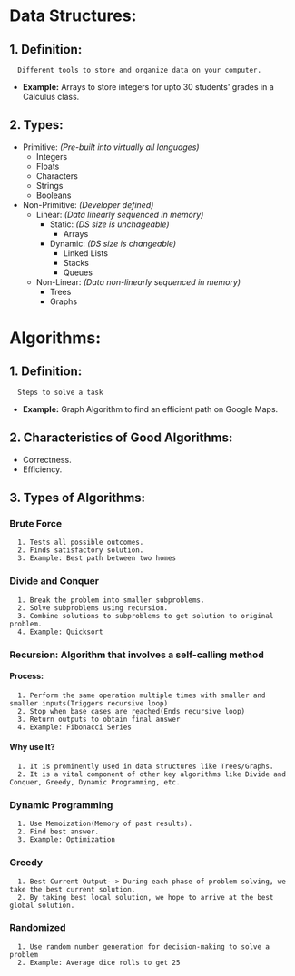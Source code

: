 # Data Structures:
   ## 1. Definition: 
      Different tools to store and organize data on your computer.
   - **Example:** Arrays to store integers for upto 30 students' grades in a Calculus class.
   ## 2. Types:
   - Primitive: *(Pre-built into virtually all languages)*
      - Integers
      - Floats
      - Characters
      - Strings
      - Booleans
   - Non-Primitive: *(Developer defined)*
      - Linear: *(Data linearly sequenced in memory)*
         - Static: *(DS size is unchageable)*
            - Arrays
         - Dynamic: *(DS size is changeable)*
            - Linked Lists
            - Stacks
            - Queues
      - Non-Linear: *(Data non-linearly sequenced in memory)*
         - Trees
         - Graphs
      

# Algorithms:
 ## 1. Definition: 
      Steps to solve a task
   - **Example:** Graph Algorithm to find an efficient path on Google Maps.
 ## 2. Characteristics of Good Algorithms:
   - Correctness.
   - Efficiency.
 ## 3. Types of Algorithms:
   ### Brute Force
      1. Tests all possible outcomes.
      2. Finds satisfactory solution.
      3. Example: Best path between two homes
   ### Divide and Conquer
      1. Break the problem into smaller subproblems.
      2. Solve subproblems using recursion.
      3. Combine solutions to subproblems to get solution to original problem.
      4. Example: Quicksort
   ### Recursion: Algorithm that involves a self-calling method
   #### Process:
      1. Perform the same operation multiple times with smaller and smaller inputs(Triggers recursive loop)
      2. Stop when base cases are reached(Ends recursive loop)
      3. Return outputs to obtain final answer
      4. Example: Fibonacci Series
   #### Why use It?
      1. It is prominently used in data structures like Trees/Graphs.
      2. It is a vital component of other key algorithms like Divide and Conquer, Greedy, Dynamic Programming, etc.
      
   ### Dynamic Programming
      1. Use Memoization(Memory of past results).
      2. Find best answer.
      3. Example: Optimization
   ### Greedy
      1. Best Current Output--> During each phase of problem solving, we take the best current solution.
      2. By taking best local solution, we hope to arrive at the best global solution.
   ### Randomized
      1. Use random number generation for decision-making to solve a problem
      2. Example: Average dice rolls to get 25
